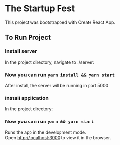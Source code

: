 # The Startup Fest

This project was bootstrapped with [Create React App](https://github.com/facebook/create-react-app).

## To Run Project

### Install server
In the project directory, navigate to ./server:

### Now you can run `yarn install && yarn start`
After install, the server will be running in port 5000

### Install application
In the project directory:
### Now you can run `yarn && yarn start`

Runs the app in the development mode.\
Open [http://localhost:3000](http://localhost:3000) to view it in the browser.

